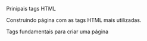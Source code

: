 Prinipais tags HTML

Construindo página com as tags HTML mais utilizadas.

Tags fundamentais para criar uma página 